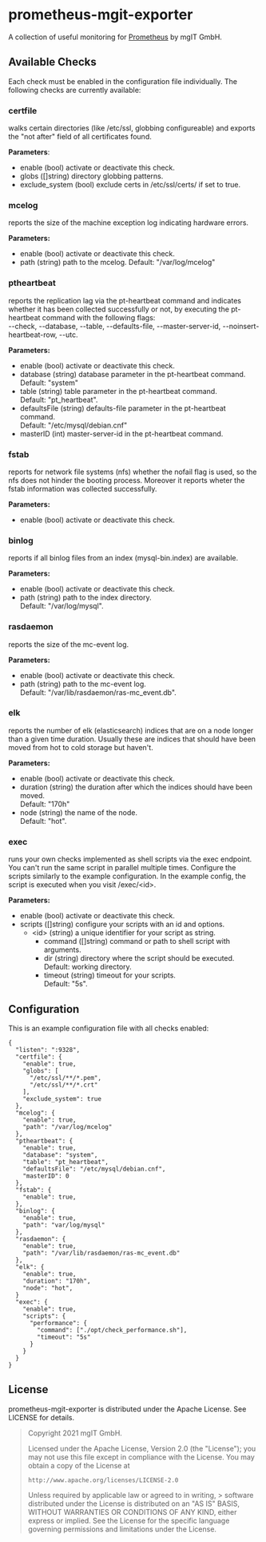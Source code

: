 prometheus-mgit-exporter
========================

A collection of useful monitoring for [Prometheus][1] by mgIT GmbH.

[1]: https://prometheus.io/

Available Checks
----------------

Each check must be enabled in the configuration file individually. The following
checks are currently available:

### **certfile** ###

walks certain directories (like /etc/ssl, globbing configureable) and exports the "not after" field of all certificates found.

**Parameters**:

- enable (bool) activate or deactivate this check.
- globs ([]string) directory globbing patterns.
- exclude_system (bool) exclude certs in /etc/ssl/certs/ if set to true.

### **mcelog** ###

reports the size of the machine exception log indicating hardware errors.

**Parameters:**

- enable (bool) activate or deactivate this check.
- path (string) path to the mcelog. Default: "/var/log/mcelog"

### **ptheartbeat** ###
reports the replication lag via the pt-heartbeat command and indicates whether it has been collected successfully or not, by
executing the pt-heartbeat command with the following flags:
<br>--check, --database, --table, --defaults-file, --master-server-id, --noinsert-heartbeat-row, --utc.

**Parameters:**
  - enable (bool) activate or deactivate this check.
  - database (string) database parameter in the pt-heartbeat command. <br>Default: "system"
  - table (string) table parameter in the pt-heartbeat command. <br>Default: "pt_heartbeat".
  - defaultsFile (string) defaults-file parameter in the pt-heartbeat command. 
  <br>Default: "/etc/mysql/debian.cnf"
  - masterID (int) master-server-id in the pt-heartbeat command. 

### **fstab** ###

reports for network file systems (nfs) whether the nofail flag is used, so the nfs does not hinder the booting process. Moreover it reports wheter the fstab information was collected successfully.

**Parameters:**
  - enable (bool) activate or deactivate this check.

### **binlog** ###

reports if all binlog files from an index (mysql-bin.index) are available.

**Parameters:**
  - enable (bool) activate or deactivate this check.
  - path (string) path to the index directory. 
    <br>Default: "/var/log/mysql".

### **rasdaemon** ###

reports the size of the mc-event log. 

**Parameters:**
  - enable (bool) activate or deactivate this check.
  - path (string) path to the mc-event log. 
    <br>Default: "/var/lib/rasdaemon/ras-mc_event.db".

### **elk** ###

reports the number of elk (elasticsearch) indices that are on a node longer than a given time duration. Usually these are indices that should have been moved from hot to cold storage but haven't.

**Parameters:**
  - enable (bool) activate or deactivate this check.
  - duration (string) the duration after which the indices should have been moved. 
    <br>Default: "170h"
  - node (string) the name of the node. <br>Default: "hot".

### **exec** ###

runs your own checks implemented as shell scripts via the exec endpoint. You can't run the same script in parallel multiple times. Configure the scripts similarly to the example configuration. In the example config, the script is executed when you visit /exec/\<id>.

**Parameters:**

  - enable (bool) activate or deactivate this check.
  - scripts ([]string) configure your scripts with an id and options.
    - \<id> (string) a unique identifier for your script as string.
      - command ([]string) command or path to shell script with arguments.
      - dir (string) directory where the script should be executed. <br>Default: working directory.
      - timeout (string) timeout for your scripts. <br>Default: "5s".

Configuration
-------------

This is an example configuration file with all checks enabled:

    {
      "listen": ":9328",
      "certfile": {
        "enable": true,
        "globs": [
          "/etc/ssl/**/*.pem",
          "/etc/ssl/**/*.crt"
        ],
        "exclude_system": true
      },
      "mcelog": {
        "enable": true,
        "path": "/var/log/mcelog"
      },
      "ptheartbeat": {
        "enable": true,
        "database": "system",
        "table": "pt_heartbeat",
        "defaultsFile": "/etc/mysql/debian.cnf",
        "masterID": 0
      },
      "fstab": {
        "enable": true,
      },
      "binlog": {
        "enable": true,
        "path": "var/log/mysql"
      },
      "rasdaemon": {
        "enable": true,
        "path": "/var/lib/rasdaemon/ras-mc_event.db"
      },
      "elk": {
        "enable": true,
        "duration": "170h",
        "node": "hot",
      }
      "exec": {
        "enable": true,
        "scripts": {
          "performance": {
            "command": ["./opt/check_performance.sh"],
            "timeout": "5s"
          }
        }
      }
    }

License
-------

prometheus-mgit-exporter is distributed under the Apache License.
See LICENSE for details.

> Copyright 2021 mgIT GmbH.
>
> Licensed under the Apache License, Version 2.0 (the "License");
> you may not use this file except in compliance with the License.
> You may obtain a copy of the License at
>
>     http://www.apache.org/licenses/LICENSE-2.0
>
> Unless required by applicable law or agreed to in writing, > software
> distributed under the License is distributed on an "AS IS" BASIS,
> WITHOUT WARRANTIES OR CONDITIONS OF ANY KIND, either express or implied.
> See the License for the specific language governing permissions and
> limitations under the License.